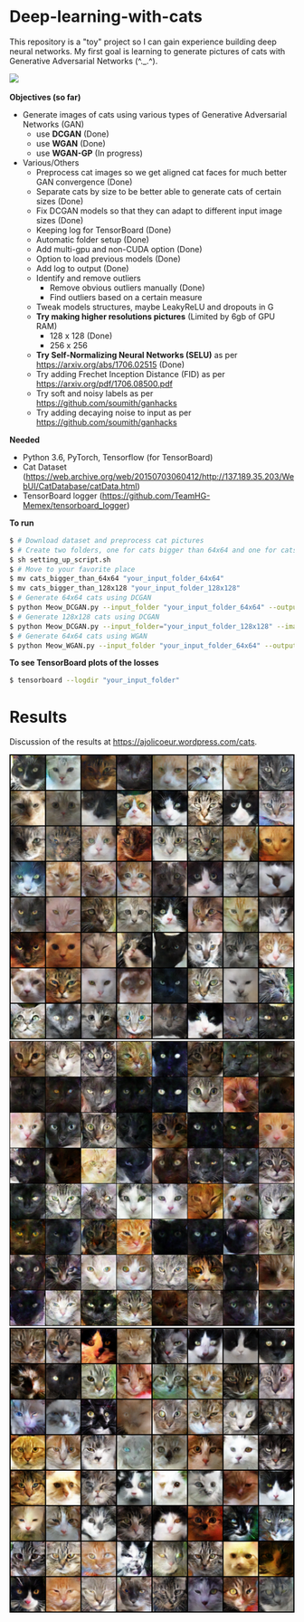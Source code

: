 # Deep-learning-with-cats

This repository is a "toy" project so I can gain experience building deep neural networks. My first goal is learning to generate pictures of cats with Generative Adversarial Networks (^._.^). 

![](/images/DCGAN_220epochs.gif)

**Objectives (so far)**
* Generate images of cats using various types of Generative Adversarial Networks (GAN)
  * use **DCGAN** (Done)
  * use **WGAN** (Done)
  * use **WGAN-GP** (In progress)
* Various/Others
  * Preprocess cat images so we get aligned cat faces for much better GAN convergence (Done)
  * Separate cats by size to be better able to generate cats of certain sizes (Done)
  * Fix DCGAN models so that they can adapt to different input image sizes (Done)
  * Keeping log for TensorBoard (Done)
  * Automatic folder setup (Done)
  * Add multi-gpu and non-CUDA option (Done)
  * Option to load previous models (Done)
  * Add log to output (Done)
  * Identify and remove outliers
    * Remove obvious outliers manually (Done)
    * Find outliers based on a certain measure
  * Tweak models structures, maybe LeakyReLU and dropouts in G
  * **Try making higher resolutions pictures** (Limited by 6gb of GPU RAM)
    * 128 x 128 (Done)
    * 256 x 256 
  * **Try Self-Normalizing Neural Networks (SELU)** as per https://arxiv.org/abs/1706.02515 (Done)
  * Try adding Frechet Inception Distance (FID) as per https://arxiv.org/pdf/1706.08500.pdf
  * Try soft and noisy labels as per https://github.com/soumith/ganhacks
  * Try adding decaying noise to input as per https://github.com/soumith/ganhacks
  
**Needed**

* Python 3.6, PyTorch, Tensorflow (for TensorBoard)
* Cat Dataset (https://web.archive.org/web/20150703060412/http://137.189.35.203/WebUI/CatDatabase/catData.html)
* TensorBoard logger (https://github.com/TeamHG-Memex/tensorboard_logger)

**To run**
```bash
$ # Download dataset and preprocess cat pictures 
$ # Create two folders, one for cats bigger than 64x64 and one for cats bigger than 128x128
$ sh setting_up_script.sh
$ # Move to your favorite place
$ mv cats_bigger_than_64x64 "your_input_folder_64x64"
$ mv cats_bigger_than_128x128 "your_input_folder_128x128"
$ # Generate 64x64 cats using DCGAN
$ python Meow_DCGAN.py --input_folder "your_input_folder_64x64" --output_folder "your_output_folder"
$ # Generate 128x128 cats using DCGAN
$ python Meow_DCGAN.py --input_folder="your_input_folder_128x128" --image_size 128 --G_h_size 64 --D_h_size 64 --SELU True
$ # Generate 64x64 cats using WGAN
$ python Meow_WGAN.py --input_folder "your_input_folder_64x64" --output_folder "your_output_folder"
```
**To see TensorBoard plots of the losses**
```bash
$ tensorboard --logdir "your_input_folder"
```

# Results

Discussion of the results at https://ajolicoeur.wordpress.com/cats.

![](/images/DCGAN_209epoch.png)
![](/images/DCGAN_SELU_128x128_epoch605.png)
![](/images/WGAN_1408epoch.png)
